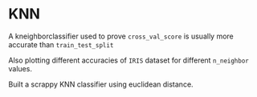 # KNN

A kneighborclassifier used to prove `cross_val_score` is usually more accurate than `train_test_split` 

Also plotting different accuracies of `IRIS` dataset for different `n_neighbor` values.

Built a scrappy KNN classifier using euclidean distance.
